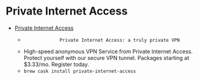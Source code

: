 # Private Internet Access
- [Private Internet Access](https://www.privateinternetaccess.com/)
  -                  Private Internet Access: a truly private VPN              
  - High-speed anonymous VPN Service from Private Internet Access. Protect yourself with our secure VPN tunnel. Packages starting at $3.33/mo. Register today.
  - `brew cask install private-internet-access`
